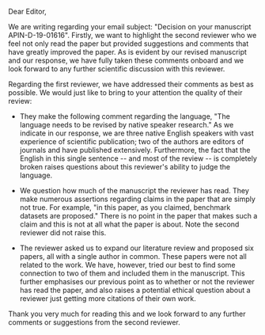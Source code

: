 Dear Editor,

We are writing regarding your email subject: "Decision on your manuscript
APIN-D-19-01616". Firstly, we want to highlight the second reviewer who we feel
not only read the paper but provided suggestions and comments that have greatly
improved the paper. As is evident by our revised manuscript and our response, we
have fully taken these comments onboard and we look forward to any further
scientific discussion with this reviewer.

Regarding the first reviewer, we have addressed their comments as best as
possible. We would just like to bring to your attention the quality of their
review:

- They make the following comment regarding the language, "The language needs to
  be revised by native speaker research." As we indicate in our response, we are
  three native English speakers with vast experience of scientific publication;
  two of the authors are editors of journals and have published extensively.
  Furthermore, the fact that the English in this single sentence -- and most of
  the review -- is completely broken raises questions about this reviewer's
  ability to judge the language.

- We question how much of the manuscript the reviewer has read. They make
  numerous assertions regarding claims in the paper that are simply not true.
  For example, "in this paper, as you claimed, benchmark datasets are proposed."
  There is no point in the paper that makes such a claim and this is not at all
  what the paper is about. Note the second reviewer did not raise this.

- The reviewer asked us to expand our literature review and proposed six papers,
  all with a single author in common. These papers were not all related to the
  work. We have, however, tried our best to find some connection to two of them
  and included them in the manuscript. This further emphasises our previous
  point as to whether or not the reviewer has read the paper, and also raises a
  potential ethical question about a reviewer just getting more citations of
  their own work.

Thank you very much for reading this and we look forward to any further comments
or suggestions from the second reviewer.
